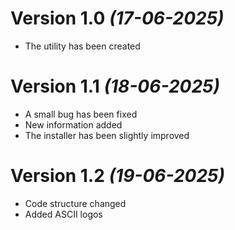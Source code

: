 # Version 1.0 _(17-06-2025)_
  * The utility has been created
# Version 1.1 _(18-06-2025)_
  * A small bug has been fixed
  * New information added
  * The installer has been slightly improved
# Version 1.2 _(19-06-2025)_
  * Code structure changed
  * Added ASCII logos
